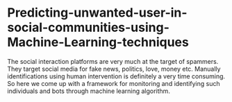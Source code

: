 # Predicting-unwanted-user-in-social-communities-using-Machine-Learning-techniques
The social interaction platforms are very much at the target of spammers. They target social media for fake news, politics, love, money etc. Manually identifications using human intervention is definitely a very time consuming. So here we come up with a framework for monitoring and identifying such individuals and bots through machine learning algorithm.
